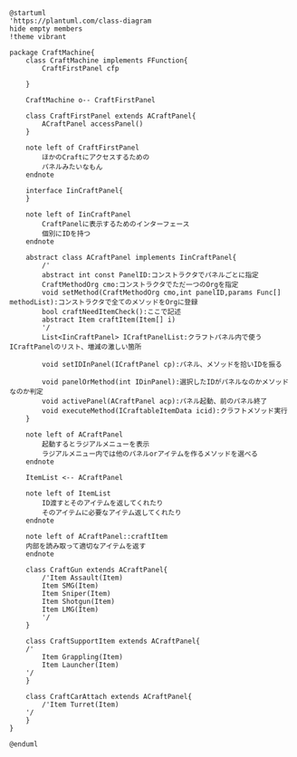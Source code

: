 ﻿```plantuml-svg
@startuml
'https://plantuml.com/class-diagram
hide empty members
!theme vibrant

package CraftMachine{
    class CraftMachine implements FFunction{
        CraftFirstPanel cfp
      
    }

    CraftMachine o-- CraftFirstPanel

    class CraftFirstPanel extends ACraftPanel{
        ACraftPanel accessPanel()
    }

    note left of CraftFirstPanel
        ほかのCraftにアクセスするための
        パネルみたいなもん
    endnote

    interface IinCraftPanel{
    }

    note left of IinCraftPanel
        CraftPanelに表示するためのインターフェース
        個別にIDを持つ
    endnote

    abstract class ACraftPanel implements IinCraftPanel{
        /'
        abstract int const PanelID:コンストラクタでパネルごとに指定
        CraftMethodOrg cmo:コンストラクタでただ一つのOrgを指定
        void setMethod(CraftMethodOrg cmo,int panelID,params Func[] methodList):コンストラクタで全てのメソッドをOrgに登録
        bool craftNeedItemCheck():ここで記述
        abstract Item craftItem(Item[] i)
        '/
        List<IinCraftPanel> ICraftPanelList:クラフトパネル内で使うICraftPanelのリスト、増減の激しい箇所

        void setIDInPanel(ICraftPanel cp):パネル、メソッドを拾いIDを振る

        void panelOrMethod(int IDinPanel):選択したIDがパネルなのかメソッドなのか判定
        void activePanel(ACraftPanel acp):パネル起動、前のパネル終了
        void executeMethod(ICraftableItemData icid):クラフトメソッド実行
    }

    note left of ACraftPanel
        起動するとラジアルメニューを表示
        ラジアルメニュー内では他のパネルorアイテムを作るメソッドを選べる
    endnote

    ItemList <-- ACraftPanel

    note left of ItemList
        ID渡すとそのアイテムを返してくれたり
        そのアイテムに必要なアイテム返してくれたり
    endnote

    note left of ACraftPanel::craftItem
    内部を読み取って適切なアイテムを返す
    endnote

    class CraftGun extends ACraftPanel{
        /'Item Assault(Item)
        Item SMG(Item)
        Item Sniper(Item)
        Item Shotgun(Item)
        Item LMG(Item)
        '/
    }

    class CraftSupportItem extends ACraftPanel{
    /'
        Item Grappling(Item)
        Item Launcher(Item)
    '/
    }

    class CraftCarAttach extends ACraftPanel{
        /'Item Turret(Item)
    '/
    }
}

@enduml
```